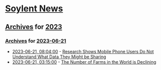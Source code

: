 # [Soylent News](../../../README.md)

## [Archives](../../index.md) for [2023](../index.md)

### [Archives](../../index.md) for [2023-06-21](index.md)

* [2023-06-21, 08:04:00](https://soylentnews.org/article.pl?sid=23/06/20/1621244&from=rss) - [Research Shows Mobile Phone Users Do Not Understand What Data They Might be Sharing](https://soylentnews.org/article.pl?sid=23/06/20/1621244&from=rss)
* [2023-06-21, 03:15:00](https://soylentnews.org/article.pl?sid=23/06/20/0547250&from=rss) - [The Number of Farms in the World is Declining](https://soylentnews.org/article.pl?sid=23/06/20/0547250&from=rss)
